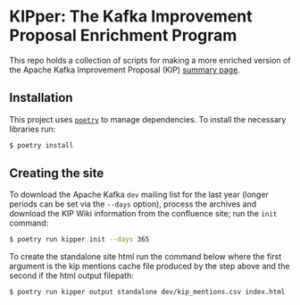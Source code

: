 # KIPper: The Kafka Improvement Proposal Enrichment Program

This repo holds a collection of scripts for making a more enriched version of the 
Apache Kafka Improvement Proposal (KIP) [summary page](https://cwiki.apache.org/confluence/display/kafka/kafka+improvement+proposals).

## Installation

This project uses [`poetry`](https://python-poetry.org/) to manage dependencies. To install the necessary libraries run:

```bash
$ poetry install 
```

## Creating the site

To download the Apache Kafka `dev` mailing list for the last year (longer periods can be set via the `--days` option), process the archives and download the KIP Wiki information from the confluence site; run the `init` command:

```bash
$ poetry run kipper init --days 365
```

To create the standalone site html run the command below where the first argument is the kip mentions cache file produced by the step above and the second if the html output filepath:

```bash
$ poetry run kipper output standalone dev/kip_mentions.csv index.html
```
